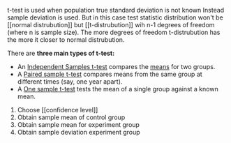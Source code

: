 t-test is used when population true standard deviation is not known
Instead sample deviation is used. But in this case test statistic distribution won't be [[normal distrubution]] but [[t-distrubution]] wih n-1 degrees of freedom (where n is sample size). The more degrees of freedom t-distrubution has the more it closer to normal distrubution.

There are **three main types of t-test:**

-   An [Independent Samples t-test](https://www.statisticshowto.com/probability-and-statistics/t-distribution/independent-samples-t-test/) compares the [means](https://www.statisticshowto.com/probability-and-statistics/statistics-definitions/mean-median-mode/#mean) for two groups.
-   A [Paired sample t-test](https://www.statisticshowto.com/probability-and-statistics/t-test/#PairedTTest) compares means from the same group at different times (say, one year apart).
-   A [One sample t-test](https://www.statisticshowto.com/probability-and-statistics/hypothesis-testing/one-sample-t-test/) tests the mean of a single group against a known mean.

1. Choose [[confidence level]]
2. Obtain sample mean of control group
3. Obtain sample mean for experiment group
4. Obtain sample deviation experiment group